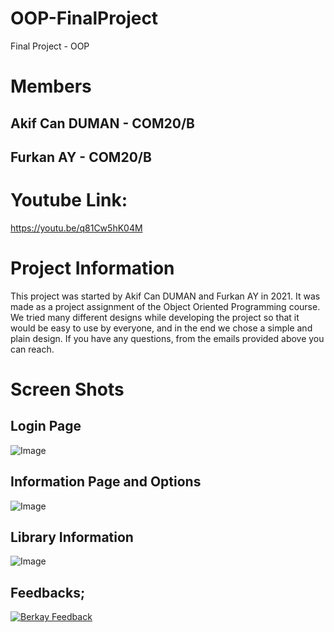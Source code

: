 # OOP-FinalProject
Final Project - OOP

# Members

## Akif Can DUMAN - COM20/B

## Furkan AY - COM20/B

# Youtube Link:

https://youtu.be/q81Cw5hK04M


# Project Information
 This project was started by Akif Can DUMAN and Furkan AY in 2021.
 It was made as a project assignment of the Object Oriented Programming course.
 We tried many different designs while developing the project so that it would be
 easy to use by everyone, and in the end we chose a simple and plain design.
 If you have any questions, from the emails provided above you can reach.
 
# Screen Shots

## Login Page

![Image](https://user-images.githubusercontent.com/73740265/148591005-6df597f6-0547-45f8-b09b-00de956ae9b4.png)

## Information Page and Options

![Image](https://user-images.githubusercontent.com/73740265/148593837-67857304-315b-4673-8bcd-15461e183d14.png)

## Library Information

![Image](https://user-images.githubusercontent.com/73740265/148639797-75aade8c-3cad-487c-a13a-44b382655604.png)

## Feedbacks;
[![Berkay Feedback](https://img.youtube.com/vi/https://www.youtube.com/watch?v=yIKvWY9dT3w/maxresdefault.jpg)](https://youtu.be/https://www.youtube.com/watch?v=yIKvWY9dT3w)

